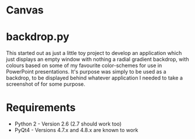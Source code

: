 Canvas
======

# backdrop.py
This started out as just a little toy project to develop an 
application which just displays an empty window with nothing
a radial gradient backdrop, with colours based on some of my
favourite color-schemes for use in PowerPoint presentations.
It's purpose was simply to be used as a backdrop, to be displayed
behind whatever application I needed to take a screenshot of
for some purpose.

# Requirements
 * Python 2 - Version 2.6 (2.7 should work too)
 * PyQt4 - Versions 4.7.x and 4.8.x are known to work 

